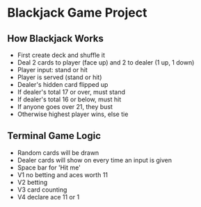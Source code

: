 # Blackjack Game Project
## How Blackjack Works
- First create deck and shuffle it
- Deal 2 cards to player (face up) and 2 to dealer (1 up, 1 down)
- Player input: stand or hit
- Player is served (stand or hit)
- Dealer's hidden card flipped up
- If dealer's total 17 or over, must stand
- If dealer's total 16 or below, must hit
- If anyone goes over 21, they bust
- Otherwise highest player wins, else tie
## Terminal Game Logic
- Random cards will be drawn
- Dealer cards will show on every time an input is given
- Space bar for 'Hit me'
- V1 no betting and aces worth 11
- V2 betting
- V3 card counting
- V4 declare ace 11 or 1
